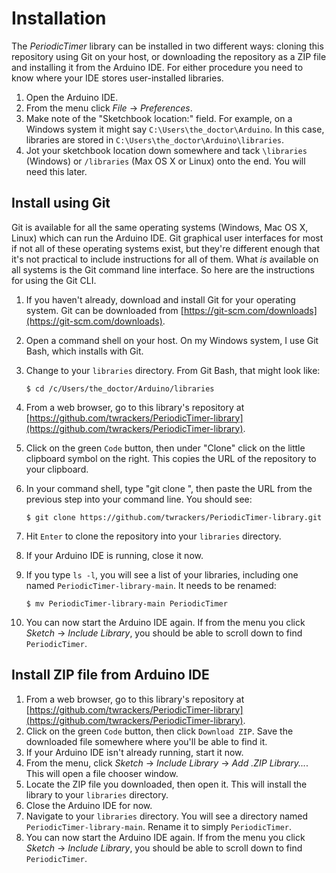 # Installation #

The *PeriodicTimer* library can be installed in two different ways: cloning this repository using Git on your host, or downloading the repository as a ZIP file and installing it from the Arduino IDE.  For either procedure you need to know where your IDE stores user-installed libraries.

1. Open the Arduino IDE.
2. From the menu click *File* -> *Preferences*.
3. Make note of the "Sketchbook location:" field.  For example, on a Windows system it might say `C:\Users\the_doctor\Arduino`.  In this case, libraries are stored in `C:\Users\the_doctor\Arduino\libraries`.
4. Jot your sketchbook location down somewhere and tack `\libraries` (Windows) or `/libraries` (Max OS X or Linux) onto the end.  You will need this later.

## Install using Git ##

Git is available for all the same operating systems (Windows, Mac OS X, Linux) which can run the Arduino IDE.  Git graphical user interfaces for most if not all of these operating systems exist, but they're different enough that it's not practical to include instructions for all of them.  What *is* available on all systems is the Git command line interface.  So here are the instructions for using the Git CLI.

1. If you haven't already, download and install Git for your operating system.  Git can be downloaded from [https://git-scm.com/downloads](https://git-scm.com/downloads).
2. Open a command shell on your host.  On my Windows system, I use Git Bash, which installs with Git.
3. Change to your `libraries` directory.  From Git Bash, that might look like:

	`$ cd /c/Users/the_doctor/Arduino/libraries`
1. From a web browser, go to this library's repository at [https://github.com/twrackers/PeriodicTimer-library](https://github.com/twrackers/PeriodicTimer-library).
2. Click on the green `Code` button, then under "Clone" click on the little clipboard symbol on the right.  This copies the URL of the repository to your clipboard.
1. In your command shell, type "git clone ", then paste the URL from the previous step into your command line.  You should see:

	`$ git clone https://github.com/twrackers/PeriodicTimer-library.git`
1. Hit `Enter` to clone the repository into your `libraries` directory.
2. If your Arduino IDE is running, close it now.
3. If you type `ls -l`, you will see a list of your libraries, including one named `PeriodicTimer-library-main`.  It needs to be renamed:
 
	`$ mv PeriodicTimer-library-main PeriodicTimer`
1. You can now start the Arduino IDE again.  If from the menu you click *Sketch* -> *Include Library*, you should be able to scroll down to find `PeriodicTimer`.

## Install ZIP file from Arduino IDE ##

1. From a web browser, go to this library's repository at [https://github.com/twrackers/PeriodicTimer-library](https://github.com/twrackers/PeriodicTimer-library).
2. Click on the green `Code` button, then click `Download ZIP`.  Save the downloaded file somewhere where you'll be able to find it.
3. If your Arduino IDE isn't already running, start it now.
4. From the menu, click *Sketch* -> *Include Library* -> *Add .ZIP Library...*.  This will open a file chooser window.
5. Locate the ZIP file you downloaded, then open it.  This will install the library to your `libraries` directory.
6. Close the Arduino IDE for now.
7. Navigate to your `libraries` directory.  You will see a directory named `PeriodicTimer-library-main`.  Rename it to simply `PeriodicTimer`.
8. You can now start the Arduino IDE again.  If from the menu you click *Sketch* -> *Include Library*, you should be able to scroll down to find `PeriodicTimer`.